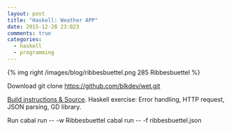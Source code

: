 ```yaml
---
layout: post
title: "Haskell: Weather APP"
date: 2015-12-28 23:023
comments: true
categories:
  - haskell
  - programming
---
```

{% img right /images/blog/ribbesbuettel.png 285 Ribbesbuettel %}

Download
    git clone https://github.com/blkdev/wet.git

[Build instructions & Source][bi]. Haskell exercise: Error handling,
HTTP request, JSON parsing, GD library.

Run
    cabal run -- -w Ribbesbuettel
    cabal run -- -f ribbesbuettel.json

[bi]:  https://github.com/blkdev/wet
